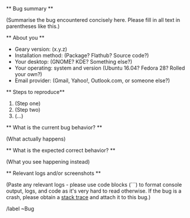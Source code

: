 ** Bug summary **

(Summarise the bug encountered concisely here. Please fill in all text
in parentheses like this.)

** About you **

 * Geary version: (x.y.z)
 * Installation method: (Package? Flathub? Source code?)
 * Your desktop: (GNOME? KDE? Something else?)
 * Your operating: system and version (Ubuntu 16.04? Fedora 28? Rolled your own?)
 * Email provider: (Gmail, Yahoo!, Outlook.com, or someone else?)

** Steps to reproduce**

 1. (Step one)
 2. (Step two)
 3. (...)

** What is the current bug behavior? **

(What actually happens)

** What is the expected correct behavior? **

(What you see happening instead)

** Relevant logs and/or screenshots **

(Paste any relevant logs - please use code blocks (```) to format
console output, logs, and code as it's very hard to read otherwise. If
the bug is a crash, please obtain a [stack
trace](https://wiki.gnome.org/Apps/Geary/ReportingABug#Stack_Trace)
and attach it to this bug.)

/label ~Bug
